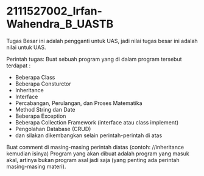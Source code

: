 # 2111527002_Irfan-Wahendra_B_UASTB

Tugas Besar ini adalah pengganti untuk UAS, jadi nilai tugas besar ini adalah nilai untuk UAS.

Perintah tugas:
Buat sebuah program yang di dalam program tersebut terdapat :

- Beberapa Class
- Beberapa Consturctor
- Inheritance
- Interface
- Percabangan, Perulangan, dan Proses Matematika
- Method String dan Date
- Beberapa Exception
- Beberapa Collection Framework (interface atau class implement)
- Pengolahan Database (CRUD)
- dan silakan dikembangkan selain perintah-perintah di atas

Buat comment di masing-masing perintah diatas (contoh: //inheritance <enter> kemudian isinya)
Program yang akan dibuat adalah program yang masuk akal, artinya bukan program asal jadi saja (yang penting ada perintah masing-masing materi).

